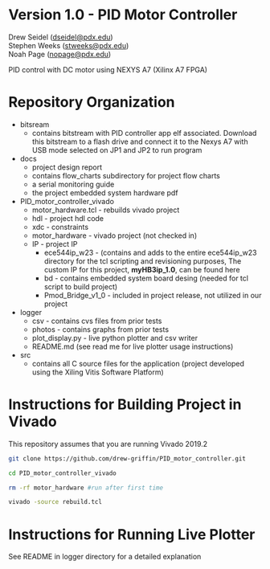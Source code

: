 # Version 1.0 - PID Motor Controller 

Drew Seidel (dseidel@pdx.edu)\
Stephen Weeks (stweeks@pdx.edu)\
Noah Page (nopage@pdx.edu)

PID control with DC motor using NEXYS A7 (Xilinx A7 FPGA)

# Repository Organization 
- bitsream 
    - contains bitstream with PID controller app elf associated. Download this bitstream to a flash drive and connect it to the Nexys A7 with USB mode selected on JP1 and JP2 to run program
- docs
    - project design report 
    - contains flow_charts subdirectory for project flow charts
    - a serial monitoring guide 
    - the project embedded system hardware pdf
- PID_motor_controller_vivado
    - motor_hardware.tcl        - rebuilds vivado project
    - hdl               - project hdl code 
    - xdc               - constraints 
    - motor_hardware    - vivado project (not checked in)
    - IP                - project IP 
        - ece544ip_w23     - (contains and adds to the entire ece544ip_w23 directory for the tcl scripting and revisioning purposes, The custom IP for this project, **myHB3ip_1.0**, can be found here
        - bd   - contains embedded system board desing (needed for tcl script to build project)
       - Pmod_Bridge_v1_0 - included in project release, not utilized in our project
- logger
    - csv - contains cvs files from prior tests 
    - photos - contains graphs from prior tests
    - plot_display.py - live python plotter and csv writer 
    - README.md (see read me for live plotter usage instructions)
- src 
    - contains all C source files for the application (project developed using the Xiling Vitis Software Platform)

# Instructions for Building Project in Vivado 

This repository assumes that you are running Vivado 2019.2

``` sh
git clone https://github.com/drew-griffin/PID_motor_controller.git
```
``` sh
cd PID_motor_controller_vivado
```
``` sh
rm -rf motor_hardware #run after first time
```
``` sh 
vivado -source rebuild.tcl
```

# Instructions for Running Live Plotter 
See README in logger directory for a detailed explanation